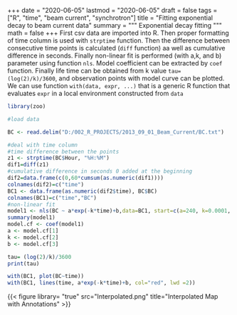 
+++
date = "2020-06-05"
lastmod = "2020-06-05"
draft = false
tags = ["R", "time", "beam current", "synchrotron"]
title = "Fitting exponential decay to beam current data"
summary = """
Exponential decay fitting
"""
math = false
+++
First csv data are imported into R. Then proper formatting of time column is used with `strptime` function. Then the difference between consecutive time points is calculated (`diff` function) aa well as cumulative difference in seconds. Finally non-linear fit is performed (with a,k, and b) parameter using function `nls`. Model coefficient can be extracted by `coef` function. Finally life time can be obtained from k value `tau= (log(2)/k)/3600`, and observation points with model curve can be plotted. We can use function `with(data, expr, ...)` that is a generic R function that evaluates `expr` in a local environment constructed from `data`

```r
library(zoo)

#load data

BC <- read.delim("D:/002_R_PROJECTS/2013_09_01_Beam_Current/BC.txt")

#deal with time column
#time difference between the points
z1 <- strptime(BC$Hour, "%H:%M")
dif1=diff(z1)
#cumulative difference in seconds 0 added at the beginning
dif2=data.frame(c(0,60*cumsum(as.numeric(dif1))))
colnames(dif2)=c("time")
BC1 <- data.frame(as.numeric(dif2$time), BC$BC)
colnames(BC1)=c("time","BC")
#non-linear fit
model1 <- nls(BC ~ a*exp(-k*time)+b,data=BC1, start=c(a=240, k=0.0001, b=12)) 
summary(model1)
model.cf <- coef(model1)
a <- model.cf[1]
k <- model.cf[2] 
b <- model.cf[3]  

tau= (log(2)/k)/3600
print(tau)

with(BC1, plot(BC~time))
with(BC1, lines(time, a*exp(-k*time)+b, col="red", lwd =2))
```


{{< figure library= "true" src="Interpolated.png" title="Interpolated Map with Annotations" >}}

